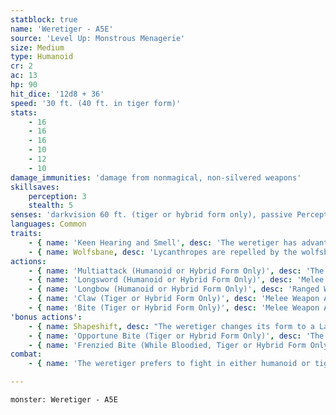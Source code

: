 ```yaml
---
statblock: true
name: 'Weretiger - A5E'
source: 'Level Up: Monstrous Menagerie'
size: Medium
type: Humanoid
cr: 2
ac: 13
hp: 90
hit_dice: '12d8 + 36'
speed: '30 ft. (40 ft. in tiger form)'
stats:
    - 16
    - 16
    - 16
    - 10
    - 12
    - 10
damage_immunities: 'damage from nonmagical, non-silvered weapons'
skillsaves:
    perception: 3
    stealth: 5
senses: 'darkvision 60 ft. (tiger or hybrid form only), passive Perception 15'
languages: Common
traits:
    - { name: 'Keen Hearing and Smell', desc: 'The weretiger has advantage on Perception checks that rely on hearing or smell.' }
    - { name: Wolfsbane, desc: 'Lycanthropes are repelled by the wolfsbane flower. A lycanthrope in hybrid or beast form is poisoned while within 10 feet of a living or dried wolfsbane flower that it can smell. If wolfsbane is applied to a weapon or ammunition, lycanthropes are damaged by the weapon as if it were silver. An application of wolfsbane lasts for 1 hour.' }
actions:
    - { name: 'Multiattack (Humanoid or Hybrid Form Only)', desc: 'The weretiger makes two attacks, neither of which can be a bite.' }
    - { name: 'Longsword (Humanoid or Hybrid Form Only)', desc: 'Melee Weapon Attack: +5 to hit, reach 5 ft., one target. Hit: 7 (1d8 + 3) slashing damage.' }
    - { name: 'Longbow (Humanoid or Hybrid Form Only)', desc: 'Ranged Weapon Attack: +5 to hit, range 150/600 ft., one target. Hit: 7 (1d8 + 3) piercing damage.' }
    - { name: 'Claw (Tiger or Hybrid Form Only)', desc: 'Melee Weapon Attack: +5 to hit, reach 5 ft., one target. Hit: 7 (1d8 + 3) slashing damage. If the weretiger moves at least 20 feet straight towards the target before the attack, the target makes a DC 13 Strength saving throw, falling prone on a failure.' }
    - { name: 'Bite (Tiger or Hybrid Form Only)', desc: 'Melee Weapon Attack: +5 to hit, reach 5 ft., one target. Hit: 8 (1d10 + 3) piercing damage. If the target is a humanoid, it makes a DC 13 Constitution saving throw. On a failure, it is cursed with weretiger lycanthropy.' }
'bonus actions':
    - { name: Shapeshift, desc: "The weretiger changes its form to a Large tiger, a tiger-humanoid hybrid, or into its true form, which is a humanoid. While shapeshifted, its statistics are unchanged except for its size. It can't speak in tiger form. Its equipment is not transformed. It reverts to its true form if it dies." }
    - { name: 'Opportune Bite (Tiger or Hybrid Form Only)', desc: 'The weretiger makes a bite attack against a prone creature.' }
    - { name: 'Frenzied Bite (While Bloodied, Tiger or Hybrid Form Only)', desc: 'The weretiger makes a bite attack.' }
combat:
    - { name: 'The weretiger prefers to fight in either humanoid or tiger form, but it may switch to hybrid form and use Frenzied Bite when bloodied', desc: 'It resists this urge if hiding its identity or trying to avoid spreading lycanthropy.' }

---
```

```statblock
monster: Weretiger - A5E
```
